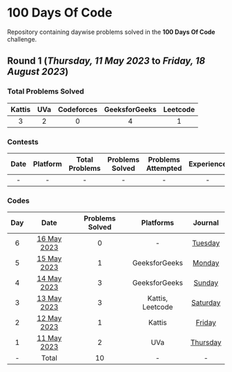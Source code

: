 # 100 Days Of Code

Repository containing daywise problems solved in the **100 Days Of Code** challenge.

## Round 1 (_Thursday, 11 May 2023_ to _Friday, 18 August 2023_)

### Total Problems Solved

| Kattis | UVa | Codeforces | GeeksforGeeks | Leetcode |
| :----: | :-: | :--------: | :-----------: | :------: |
|   3    |  2  |     0      |       4       |    1     |

### Contests

| Date | Platform | Total Problems | Problems Solved | Problems Attempted | Experience |
| :--: | :------: | :------------: | :-------------: | :----------------: | :--------: |
|  -   |    -     |       -        |        -        |         -          |     -      |

### Codes

| Day |                 Date                  | Problems Solved |    Platforms     |                      Journal                       |
| :-: | :-----------------------------------: | :-------------: | :--------------: | :------------------------------------------------: |
|  6  | [16 May 2023](/Day%2006%20-%20160523) |        0        |        -         | [Tuesday](https://priyanshusharma.dev/tue-160523)  |
|  5  | [15 May 2023](/Day%2005%20-%20150523) |        1        |  GeeksforGeeks   |  [Monday](https://priyanshusharma.dev/mon-150523)  |
|  4  | [14 May 2023](/Day%2004%20-%20140523) |        3        |  GeeksforGeeks   |  [Sunday](https://priyanshusharma.dev/sun-140523)  |
|  3  | [13 May 2023](/Day%2003%20-%20130523) |        3        | Kattis, Leetcode | [Saturday](https://priyanshusharma.dev/sat-130523) |
|  2  | [12 May 2023](/Day%2002%20-%20120523) |        1        |      Kattis      |  [Friday](https://priyanshusharma.dev/fri-120523)  |
|  1  | [11 May 2023](/Day%2001%20-%20110523) |        2        |       UVa        | [Thursday](https://priyanshusharma.dev/thu-110523) |
|  -  |                 Total                 |       10        |        -         |                         -                          |
